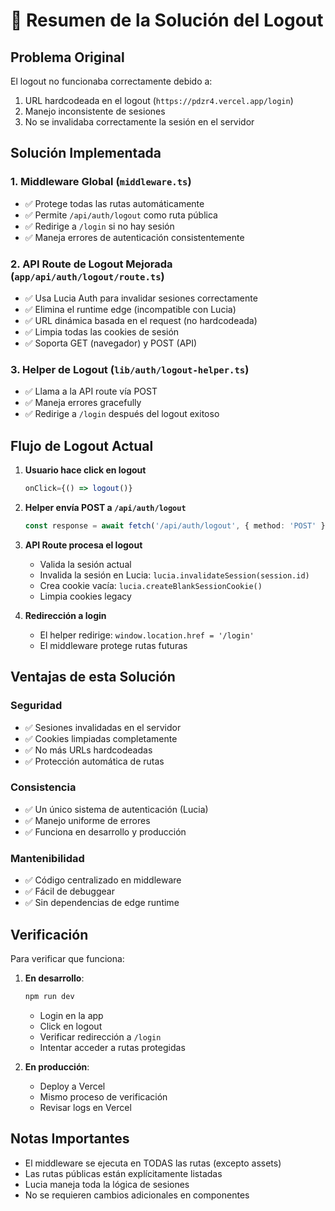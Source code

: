 # 🔐 Resumen de la Solución del Logout

## Problema Original
El logout no funcionaba correctamente debido a:
1. URL hardcodeada en el logout (`https://pdzr4.vercel.app/login`)
2. Manejo inconsistente de sesiones
3. No se invalidaba correctamente la sesión en el servidor

## Solución Implementada

### 1. **Middleware Global** (`middleware.ts`)
- ✅ Protege todas las rutas automáticamente
- ✅ Permite `/api/auth/logout` como ruta pública
- ✅ Redirige a `/login` si no hay sesión
- ✅ Maneja errores de autenticación consistentemente

### 2. **API Route de Logout Mejorada** (`app/api/auth/logout/route.ts`)
- ✅ Usa Lucia Auth para invalidar sesiones correctamente
- ✅ Elimina el runtime edge (incompatible con Lucia)
- ✅ URL dinámica basada en el request (no hardcodeada)
- ✅ Limpia todas las cookies de sesión
- ✅ Soporta GET (navegador) y POST (API)

### 3. **Helper de Logout** (`lib/auth/logout-helper.ts`)
- ✅ Llama a la API route vía POST
- ✅ Maneja errores gracefully
- ✅ Redirige a `/login` después del logout exitoso

## Flujo de Logout Actual

1. **Usuario hace click en logout**
   ```typescript
   onClick={() => logout()}
   ```

2. **Helper envía POST a `/api/auth/logout`**
   ```typescript
   const response = await fetch('/api/auth/logout', { method: 'POST' })
   ```

3. **API Route procesa el logout**
   - Valida la sesión actual
   - Invalida la sesión en Lucia: `lucia.invalidateSession(session.id)`
   - Crea cookie vacía: `lucia.createBlankSessionCookie()`
   - Limpia cookies legacy

4. **Redirección a login**
   - El helper redirige: `window.location.href = '/login'`
   - El middleware protege rutas futuras

## Ventajas de esta Solución

### Seguridad
- ✅ Sesiones invalidadas en el servidor
- ✅ Cookies limpiadas completamente
- ✅ No más URLs hardcodeadas
- ✅ Protección automática de rutas

### Consistencia
- ✅ Un único sistema de autenticación (Lucia)
- ✅ Manejo uniforme de errores
- ✅ Funciona en desarrollo y producción

### Mantenibilidad
- ✅ Código centralizado en middleware
- ✅ Fácil de debuggear
- ✅ Sin dependencias de edge runtime

## Verificación

Para verificar que funciona:

1. **En desarrollo**:
   ```bash
   npm run dev
   ```
   - Login en la app
   - Click en logout
   - Verificar redirección a `/login`
   - Intentar acceder a rutas protegidas

2. **En producción**:
   - Deploy a Vercel
   - Mismo proceso de verificación
   - Revisar logs en Vercel

## Notas Importantes

- El middleware se ejecuta en TODAS las rutas (excepto assets)
- Las rutas públicas están explícitamente listadas
- Lucia maneja toda la lógica de sesiones
- No se requieren cambios adicionales en componentes